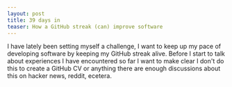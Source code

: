 ```yaml
---
layout: post
title: 39 days in
teaser: How a GitHub streak (can) improve software
---
```


I have lately been setting myself a challenge, I want to keep up my pace of
developing software by keeping my GitHub streak alive. Before I start to talk
about experiences I have encountered so far I want to make clear I don't do
this to create a GitHub CV or anything there are enough discussions about this
on hacker news, reddit, ecetera.
